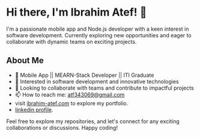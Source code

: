 # Hi there, I'm Ibrahim Atef! 👋

I'm a passionate mobile app and Node.js developer with a keen interest in software development. Currently exploring new opportunities and eager to collaborate with dynamic teams on exciting projects.

## About Me
- 💼 Mobile App ||  MEARN-Stack Developer || ITI Graduate
- 👀 Interested in software development and innovative technologies
- 💞️ Looking to collaborate with teams and contribute to impactful projects
- 📫 How to reach me: [atf343069@gmail.com](mailto:atf343069@gmail.com)
-  visit [ibrahim-atef.com](https://ibrahim-atef.github.io/Levi/) to explore my portfolio.
-  [linkedin profile](https://www.linkedin.com/in/ibrahim-atef-6816a91b0/).

Feel free to explore my repositories, and let's connect for any exciting collaborations or discussions. Happy coding!
